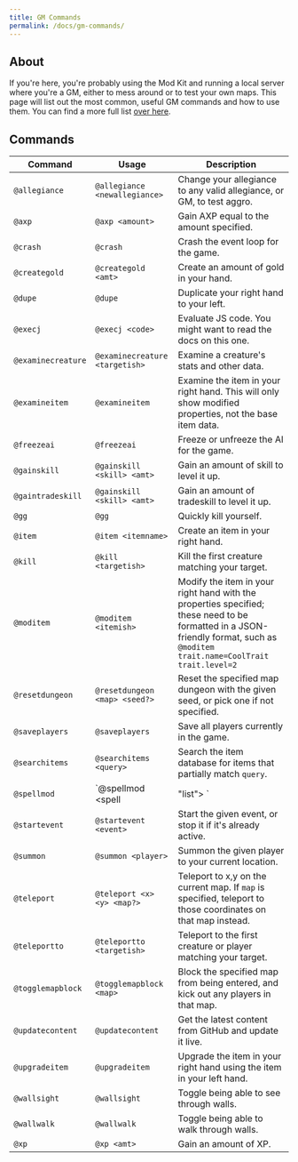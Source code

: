 ```yaml
---
title: GM Commands
permalink: /docs/gm-commands/
---
```


## About

If you're here, you're probably using the Mod Kit and running a local server where you're a GM, either to mess around or to test your own maps. This page will list out the most common, useful GM commands and how to use them. You can find a more full list [over here](https://github.com/LandOfTheRair/LandOfTheRair/tree/master/server/src/helpers/game/commands/gm).

## Commands

| Command | Usage | Description |
| ------- | ----- | ----------- |
| `@allegiance` | `@allegiance <newallegiance>` | Change your allegiance to any valid allegiance, or GM, to test aggro. |
| `@axp` | `@axp <amount>` | Gain AXP equal to the amount specified. |
| `@crash` | `@crash` | Crash the event loop for the game. |
| `@creategold` | `@creategold <amt>` | Create an amount of gold in your hand. |
| `@dupe` | `@dupe` | Duplicate your right hand to your left. | 
| `@execj` | `@execj <code>` | Evaluate JS code. You might want to read the docs on this one. |
| `@examinecreature` | `@examinecreature <targetish>` | Examine a creature's stats and other data. | 
| `@examineitem` | `@examineitem` | Examine the item in your right hand. This will only show modified properties, not the base item data. |
| `@freezeai` | `@freezeai` | Freeze or unfreeze the AI for the game. |
| `@gainskill` | `@gainskill <skill> <amt>` | Gain an amount of skill to level it up. | 
| `@gaintradeskill` | `@gainskill <skill> <amt>` | Gain an amount of tradeskill to level it up. |
| `@gg` | `@gg` | Quickly kill yourself. |
| `@item` | `@item <itemname>` | Create an item in your right hand. | 
| `@kill` | `@kill <targetish>` | Kill the first creature matching your target. |
| `@moditem` | `@moditem <itemish>` | Modify the item in your right hand with the properties specified; these need to be formatted in a JSON-friendly format, such as `@moditem trait.name=CoolTrait trait.level=2` |
| `@resetdungeon` | `@resetdungeon <map> <seed?>` | Reset the specified map dungeon with the given seed, or pick one if not specified. |
| `@saveplayers` | `@saveplayers` | Save all players currently in the game. |
| `@searchitems` | `@searchitems <query>` | Search the item database for items that partially match `query`. |
| `@spellmod` | `@spellmod <spell|"list"> <multiplier>` | Set the global potency override for `spell` to `potency`. If `list` is specified, show all overrides. |
| `@startevent` | `@startevent <event>` | Start the given event, or stop it if it's already active. |
| `@summon` | `@summon <player>` | Summon the given player to your current location.
| `@teleport` | `@teleport <x> <y> <map?>` | Teleport to x,y on the current map. If `map` is specified, teleport to those coordinates on that map instead. |
| `@teleportto` | `@teleportto <targetish>` | Teleport to the first creature or player matching your target. |
| `@togglemapblock` | `@togglemapblock <map>` | Block the specified map from being entered, and kick out any players in that map. |
| `@updatecontent` | `@updatecontent` | Get the latest content from GitHub and update it live. |
| `@upgradeitem` | `@upgradeitem` | Upgrade the item in your right hand using the item in your left hand. |
| `@wallsight` | `@wallsight` | Toggle being able to see through walls. |
| `@wallwalk` | `@wallwalk` | Toggle being able to walk through walls. |
| `@xp` | `@xp <amt>` | Gain an amount of XP. |

